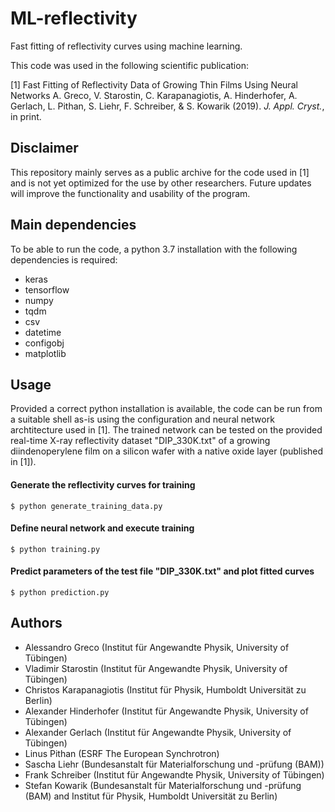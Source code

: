 # ML-reflectivity
Fast fitting of reflectivity curves using machine learning.

This code was used in the following scientific publication:

[1] Fast Fitting of Reflectivity Data of Growing Thin Films Using Neural Networks  A. Greco, V. Starostin, C. Karapanagiotis, A. Hinderhofer, A. Gerlach, L. Pithan, S. Liehr, F. Schreiber, & S. Kowarik (2019). _J. Appl. Cryst._, in print.

## Disclaimer
This repository mainly serves as a public archive for the code used in [1] and is not yet optimized for the use by other researchers. Future updates will improve the functionality and usability of the program.

## Main dependencies
To be able to run the code, a python 3.7 installation with the following dependencies is required:
- keras
- tensorflow
- numpy
- tqdm
- csv
- datetime
- configobj
- matplotlib

## Usage
Provided a correct python installation is available, the code can be run from a suitable shell as-is using the configuration and neural network archtitecture used in [1]. The trained network can be tested on the provided real-time X-ray reflectivity dataset "DIP_330K.txt" of a growing diindenoperylene film on a silicon wafer with a native oxide layer (published in [1]).

#### Generate the reflectivity curves for training
`$ python generate_training_data.py`

#### Define neural network and execute training
`$ python training.py`

#### Predict parameters of the test file "DIP_330K.txt" and plot fitted curves
`$ python prediction.py`

## Authors
- Alessandro Greco (Institut für Angewandte Physik, University of Tübingen)
- Vladimir Starostin (Institut für Angewandte Physik, University of Tübingen)
- Christos Karapanagiotis (Institut für Physik, Humboldt Universität zu Berlin)
- Alexander Hinderhofer (Institut für Angewandte Physik, University of Tübingen)
- Alexander Gerlach (Institut für Angewandte Physik, University of Tübingen)
- Linus Pithan (ESRF The European Synchrotron)
- Sascha Liehr (Bundesanstalt für Materialforschung und -prüfung (BAM))
- Frank Schreiber (Institut für Angewandte Physik, University of Tübingen)
- Stefan Kowarik (Bundesanstalt für Materialforschung und -prüfung (BAM) and Institut für Physik, Humboldt Universität zu Berlin)
